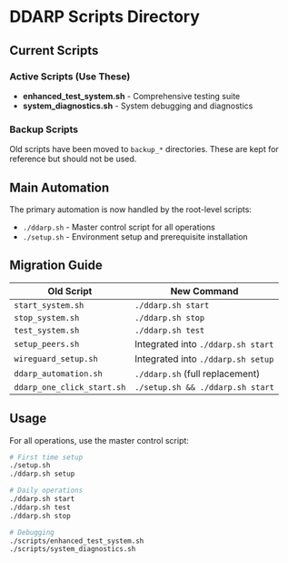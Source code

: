 # DDARP Scripts Directory

## Current Scripts

### Active Scripts (Use These)
- **enhanced_test_system.sh** - Comprehensive testing suite
- **system_diagnostics.sh** - System debugging and diagnostics

### Backup Scripts
Old scripts have been moved to `backup_*` directories. These are kept for reference but should not be used.

## Main Automation

The primary automation is now handled by the root-level scripts:

- `./ddarp.sh` - Master control script for all operations
- `./setup.sh` - Environment setup and prerequisite installation

## Migration Guide

| Old Script | New Command |
|------------|-------------|
| `start_system.sh` | `./ddarp.sh start` |
| `stop_system.sh` | `./ddarp.sh stop` |
| `test_system.sh` | `./ddarp.sh test` |
| `setup_peers.sh` | Integrated into `./ddarp.sh start` |
| `wireguard_setup.sh` | Integrated into `./ddarp.sh setup` |
| `ddarp_automation.sh` | `./ddarp.sh` (full replacement) |
| `ddarp_one_click_start.sh` | `./setup.sh && ./ddarp.sh start` |

## Usage

For all operations, use the master control script:

```bash
# First time setup
./setup.sh
./ddarp.sh setup

# Daily operations
./ddarp.sh start
./ddarp.sh test
./ddarp.sh stop

# Debugging
./scripts/enhanced_test_system.sh
./scripts/system_diagnostics.sh
```
